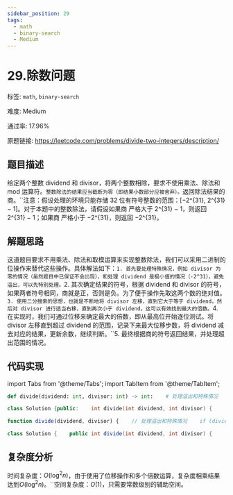 ```yaml
---
sidebar_position: 29
tags:
  - math
  - binary-search
  - Medium
---
```


# 29.除数问题

标签: `math`, `binary-search`

难度: Medium

通过率: 17.96%

原题链接: https://leetcode.com/problems/divide-two-integers/description/

## 题目描述
给定两个整数 dividend 和 divisor，将两个整数相除，要求不使用乘法、除法和 mod 运算符。``整数除法的结果应当截断为零（即结果小数部分应被舍弃）。``返回除法结果的商。``注意：假设处理的环境只能存储 32 位有符号整数的范围：[−2^{31}, 2^{31} − 1]。对于本题中的整数除法，请假设如果商 严格大于 2^{31} − 1，则返回 2^{31} − 1；如果商 严格小于 −2^{31}，则返回 −2^{31}。

## 解题思路
这道题目要求不用乘法、除法和取模运算来实现整数除法，我们可以采用二进制的位操作来替代这些操作。具体解法如下：``1. 首先要处理特殊情况，例如 divisor 为零的情况（虽然题目中已保证不会出现），和处理 dividend 是极小值的情况（-2^31），避免溢出，可以先特别处理。``2. 其次确定结果的符号，根据 dividend 和 divisor 的符号，如果两者符号相同，商就是正，否则是负。为了便于操作先取这两个数的绝对值。``3. 使用二分搜索的思想，也就是不断地将 divisor 左移，直到它大于等于 dividend，然后对 divisor 进行适当右移，直到再次小于 dividend。这可以有效找到最大的倍数。``4. 在实现时，我们可通过位移来确定最大的倍数，即从最高位开始逐位测试。将 divisor 左移直到超过 dividend 的范围，记录下来最大位移步数，将 dividend 减去对应的结果，更新余数，继续判断。``5. 最终根据商的符号返回结果，并处理超出范围的情况。

## 代码实现
import Tabs from '@theme/Tabs';
import TabItem from '@theme/TabItem';

<Tabs>
<TabItem value="python" label="Python">

```python
def divide(dividend: int, divisor: int) -> int:    # 处理溢出和特殊情况    if dividend == -2**31 and divisor == -1:        return 2**31 - 1    # 确定结果的符号    negative = (dividend < 0) ^ (divisor < 0)    # 获取绝对值    dividend, divisor = abs(dividend), abs(divisor)    result = 0    # 逐步逼近    while dividend >= divisor:        temp, count = divisor, 1        while dividend >= (temp << 1):            temp <<= 1            count <<= 1        dividend -= temp        result += count    return -result if negative else result
```

</TabItem>
<TabItem value="cpp" label="C++">

```cpp
class Solution {public:    int divide(int dividend, int divisor) {        // 处理溢出和特殊情况        if (dividend == INT_MIN && divisor == -1)            return INT_MAX;        // 确定结果的符号        bool negative = (dividend < 0) ^ (divisor < 0);        // 获取绝对值        long long dividend_l = labs(dividend), divisor_l = labs(divisor);        int result = 0;        // 逐步逼近        while (dividend_l >= divisor_l) {            long long temp = divisor_l, count = 1;            while (dividend_l >= (temp << 1)) {                temp <<= 1;                count <<= 1;            }            dividend_l -= temp;            result += count;        }        return negative ? -result : result;    }}
```

</TabItem>
<TabItem value="javascript" label="JavaScript">

```javascript
function divide(dividend, divisor) {    // 处理溢出和特殊情况    if (dividend === -Math.pow(2, 31) && divisor === -1)        return Math.pow(2, 31) - 1;    // 确定结果的符号    let negative = (dividend < 0) ^ (divisor < 0);    // 获取绝对值    dividend = Math.abs(dividend);    divisor = Math.abs(divisor);    let result = 0;    // 逐步逼近    while (dividend >= divisor) {        let temp = divisor, count = 1;        while (dividend >= (temp << 1)) {            temp <<= 1;            count <<= 1;        }        dividend -= temp;        result += count;    }    return negative ? -result : result;}
```

</TabItem>
<TabItem value="java" label="Java">

```java
class Solution {    public int divide(int dividend, int divisor) {        // 处理溢出和特殊情况        if (dividend == Integer.MIN_VALUE && divisor == -1)            return Integer.MAX_VALUE;        // 确定结果的符号        boolean negative = (dividend < 0) ^ (divisor < 0);        // 获取绝对值        long dividendL = Math.abs((long)dividend);        long divisorL = Math.abs((long)divisor);        int result = 0;        // 逐步逼近        while (dividendL >= divisorL) {            long temp = divisorL, count = 1;            while (dividendL >= (temp << 1)) {                temp <<= 1;                count <<= 1;            }            dividendL -= temp;            result += count;        }        return negative ? -result : result;    }}
```

</TabItem>
</Tabs>

## 复杂度分析
时间复杂度：$O(\log^2 n)$，由于使用了位移操作和多个倍数运算，复杂度相乘结果达到$O(\log^2 n)$。``空间复杂度：$O(1)$，只需要常数级别的辅助空间。
